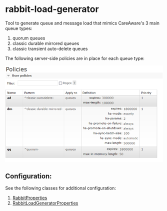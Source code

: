 # rabbit-load-generator

Tool to generate queue and message load that mimics CareAware's 3 main queue types:

1. quorum queues
1. classic durable mirrored queues
1. classic transient auto-delete queues

The following server-side policies are in place for each queue type:

![Queue Policies](policies.PNG)

## Configuration:

See the following classes for additional configuration:

1. [RabbitProperties](https://docs.spring.io/spring-boot/docs/current/api/org/springframework/boot/autoconfigure/amqp/RabbitProperties.html)
2. [RabbitLoadGeneratorProperties](src/main/java/com/cerner/test/RabbitLoadGeneratorProperties.java)